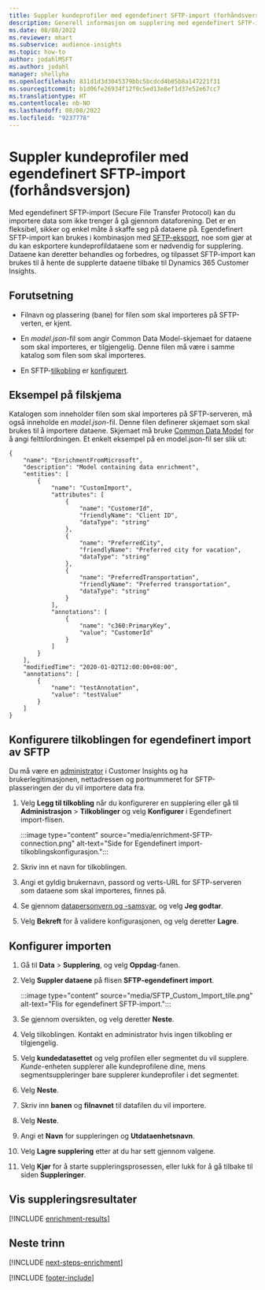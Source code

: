 ```yaml
---
title: Suppler kundeprofiler med egendefinert SFTP-import (forhåndsversjon)
description: Generell informasjon om supplering med egendefinert SFTP-import.
ms.date: 08/08/2022
ms.reviewer: mhart
ms.subservice: audience-insights
ms.topic: how-to
author: jodahlMSFT
ms.author: jodahl
manager: shellyha
ms.openlocfilehash: 831d1d3d3045379bbc5bcdcd4b05b8a147221f31
ms.sourcegitcommit: b1d06fe26934f12f0c5ed13e8ef1d37e52e67cc7
ms.translationtype: HT
ms.contentlocale: nb-NO
ms.lasthandoff: 08/08/2022
ms.locfileid: "9237778"
---
```

# <a name="enrich-customer-profiles-with-sftp-custom-import-preview"></a>Suppler kundeprofiler med egendefinert SFTP-import (forhåndsversjon)

Med egendefinert SFTP-import (Secure File Transfer Protocol) kan du importere data som ikke trenger å gå gjennom dataforening. Det er en fleksibel, sikker og enkel måte å skaffe seg på dataene på. Egendefinert SFTP-import kan brukes i kombinasjon med [SFTP-eksport](export-sftp.md), noe som gjør at du kan eskportere kundeprofildataene som er nødvendig for supplering. Dataene kan deretter behandles og forbedres, og tilpasset SFTP-import kan brukes til å hente de supplerte dataene tilbake til Dynamics 365 Customer Insights.

## <a name="prerequisites"></a>Forutsetning

- Filnavn og plassering (bane) for filen som skal importeres på SFTP-verten, er kjent.

- En *model.json*-fil som angir Common Data Model-skjemaet for dataene som skal importeres, er tilgjengelig. Denne filen må være i samme katalog som filen som skal importeres.

- En SFTP-[tilkobling](connections.md) er [konfigurert](#configure-the-connection-for-sftp-custom-import).

## <a name="file-schema-example"></a>Eksempel på filskjema

Katalogen som inneholder filen som skal importeres på SFTP-serveren, må også inneholde en *model.json*-fil. Denne filen definerer skjemaet som skal brukes til å importere dataene. Skjemaet må bruke [Common Data Model](/common-data-model/) for å angi felttilordningen. Et enkelt eksempel på en model.json-fil ser slik ut:

```
{
    "name": "EnrichmentFromMicrosoft",
    "description": "Model containing data enrichment",
    "entities": [
        {
            "name": "CustomImport",
            "attributes": [
                {
                    "name": "CustomerId",
                    "friendlyName": "Client ID",
                    "dataType": "string"
                },
                {
                    "name": "PreferredCity",
                    "friendlyName": "Preferred city for vacation",
                    "dataType": "string"
                },
                {
                    "name": "PreferredTransportation",
                    "friendlyName": "Preferred transportation",
                    "dataType": "string"
                }
            ],
            "annotations": [
                {
                    "name": "c360:PrimaryKey",
                    "value": "CustomerId"
                }
            ]
        }
    ],
    "modifiedTime": "2020-01-02T12:00:00+08:00",
    "annotations": [
        {
            "name": "testAnnotation",
            "value": "testValue"
        }
    ]
}
```

## <a name="configure-the-connection-for-sftp-custom-import"></a>Konfigurere tilkoblingen for egendefinert import av SFTP

Du må være en [administrator](permissions.md#admin) i Customer Insights og ha brukerlegitimasjonen, nettadressen og portnummeret for SFTP-plasseringen der du vil importere data fra.

1. Velg **Legg til tilkobling** når du konfigurerer en supplering eller gå til **Administrasjon** > **Tilkoblinger** og velg **Konfigurer** i Egendefinert import-flisen.

   :::image type="content" source="media/enrichment-SFTP-connection.png" alt-text="Side for Egendefinert import-tilkoblingskonfigurasjon.":::

1. Skriv inn et navn for tilkoblingen.

1. Angi et gyldig brukernavn, passord og verts-URL for SFTP-serveren som dataene som skal importeres, finnes på.

1. Se gjennom [datapersonvern og -samsvar](connections.md#data-privacy-and-compliance), og velg **Jeg godtar**.

1. Velg **Bekreft** for å validere konfigurasjonen, og velg deretter **Lagre**.

## <a name="configure-the-import"></a>Konfigurer importen

1. Gå til **Data** > **Supplering**, og velg **Oppdag**-fanen.

1. Velg **Suppler dataene** på flisen **SFTP-egendefinert import**.

   :::image type="content" source="media/SFTP_Custom_Import_tile.png" alt-text="Flis for egendefinert SFTP-import.":::

1. Se gjennom oversikten, og velg deretter **Neste**.

1. Velg tilkoblingen. Kontakt en administrator hvis ingen tilkobling er tilgjengelig.

1. Velg **kundedatasettet** og velg profilen eller segmentet du vil supplere. *Kunde*-enheten supplerer alle kundeprofilene dine, mens segmentsuppleringer bare supplerer kundeprofiler i det segmentet.

1. Velg **Neste**.

1. Skriv inn **banen** og **filnavnet** til datafilen du vil importere.

1. Velg **Neste**.

1. Angi et **Navn** for suppleringen og **Utdataenhetsnavn**.

1. Velg **Lagre supplering** etter at du har sett gjennom valgene.

1. Velg **Kjør** for å starte suppleringsprosessen, eller lukk for å gå tilbake til siden **Suppleringer**.

## <a name="view-enrichment-results"></a>Vis suppleringsresultater

[!INCLUDE [enrichment-results](includes/enrichment-results.md)]

## <a name="next-steps"></a>Neste trinn

[!INCLUDE [next-steps-enrichment](includes/next-steps-enrichment.md)]

[!INCLUDE [footer-include](includes/footer-banner.md)]
